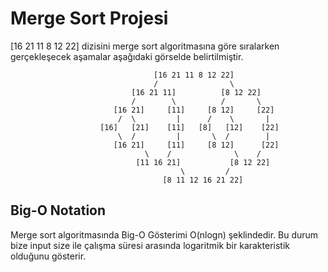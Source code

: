 # Merge Sort Projesi
[16 21 11 8 12 22] dizisini merge sort algoritmasına göre sıralarken gerçekleşecek aşamalar aşağıdaki görselde belirtilmiştir.

```
                                [16 21 11 8 12 22]
                                /                \
                           [16 21 11]          [8 12 22]
                           /        \          /       \
                       [16 21]     [11]     [8 12]     [22]
                        /  \         |      /    \       |
                    [16]   [21]    [11]   [8]   [12]    [22]
                        \  /         |       \  /        |
                       [16 21]     [11]     [8 12]      [22]
                              \    /              \    /
                            [11 16 21]           [8 12 22]
                                      \         /
                                  [8 11 12 16 21 22]
```
## Big-O Notation
Merge sort algoritmasında Big-O Gösterimi O(nlogn) şeklindedir. Bu durum bize input size ile çalışma süresi arasında logaritmik bir karakteristik olduğunu gösterir. 
  
  